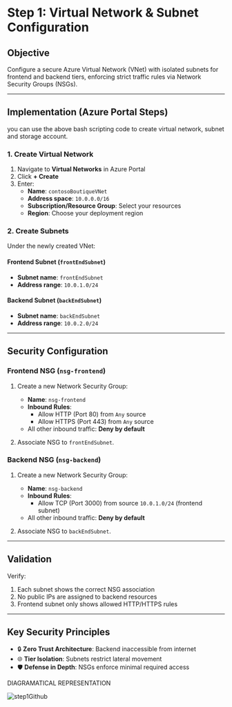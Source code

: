 
# **Step 1: Virtual Network & Subnet Configuration**  

## **Objective**  
Configure a secure Azure Virtual Network (VNet) with isolated subnets for frontend and backend tiers, enforcing strict traffic rules via Network Security Groups (NSGs).

---

## **Implementation (Azure Portal Steps)**
you can use the above bash scripting code to create virtual network, subnet and storage account.

### **1. Create Virtual Network**
1. Navigate to **Virtual Networks** in Azure Portal  
2. Click **+ Create**  
3. Enter:  
   - **Name**: `contosoBoutiqueVNet`  
   - **Address space**: `10.0.0.0/16`  
   - **Subscription/Resource Group**: Select your resources  
   - **Region**: Choose your deployment region  

### **2. Create Subnets**
Under the newly created VNet:  
#### **Frontend Subnet (`frontEndSubnet`)**  
- **Subnet name**: `frontEndSubnet`  
- **Address range**: `10.0.1.0/24`  

#### **Backend Subnet (`backEndSubnet`)**  
- **Subnet name**: `backEndSubnet`  
- **Address range**: `10.0.2.0/24`  

---

## **Security Configuration**

### **Frontend NSG (`nsg-frontend`)**
1. Create a new Network Security Group:  
   - **Name**: `nsg-frontend`  
   - **Inbound Rules**:  
     - Allow HTTP (Port 80) from `Any` source  
     - Allow HTTPS (Port 443) from `Any` source  
   - All other inbound traffic: **Deny by default**

2. Associate NSG to `frontEndSubnet`.

### **Backend NSG (`nsg-backend`)**
1. Create a new Network Security Group:  
   - **Name**: `nsg-backend`  
   - **Inbound Rules**:  
     - Allow TCP (Port 3000) from source `10.0.1.0/24` (frontend subnet)  
   - All other inbound traffic: **Deny by default**

2. Associate NSG to `backEndSubnet`.

---

## **Validation**  
Verify:  
1. Each subnet shows the correct NSG association  
2. No public IPs are assigned to backend resources  
3. Frontend subnet only shows allowed HTTP/HTTPS rules  

---

## **Key Security Principles**  
- 🔒 **Zero Trust Architecture**: Backend inaccessible from internet  
- 🌐 **Tier Isolation**: Subnets restrict lateral movement  
- 🛡️ **Defense in Depth**: NSGs enforce minimal required access  

DIAGRAMATICAL REPRESENTATION

![step1Github](https://github.com/user-attachments/assets/ce56014d-bd17-4654-a2b3-2d9011c6d6d6)

